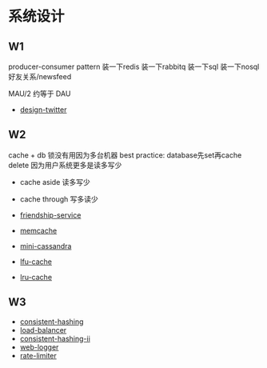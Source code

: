 # 系统设计

## W1

producer-consumer pattern
装一下redis
装一下rabbitq
装一下sql
装一下nosql 好友关系/newsfeed

MAU/2 约等于 DAU

- [design-twitter](https://www.lintcode.com/problem/design-twitter)

## W2

cache + db
锁没有用因为多台机器
best practice: database先set再cache delete
因为用户系统更多是读多写少

- cache aside 读多写少
- cache through 写多读少

- [friendship-service](https://www.lintcode.com/problem/friendship-service)
- [memcache](https://www.lintcode.com/problem/memcache)
- [mini-cassandra](https://www.lintcode.com/problem/mini-cassandra)
- [lfu-cache](https://www.lintcode.com/problem/lfu-cache)
- [lru-cache](https://www.lintcode.com/problem/lru-cache)

## W3

- [consistent-hashing](https://www.lintcode.com/problem/consistent-hashing)
- [load-balancer](https://www.lintcode.com/problem/load-balancer)
- [consistent-hashing-ii](https://www.lintcode.com/problem/consistent-hashing-ii)
- [web-logger](https://www.lintcode.com/problem/web-logger)
- [rate-limiter](https://www.lintcode.com/problem/rate-limiter)